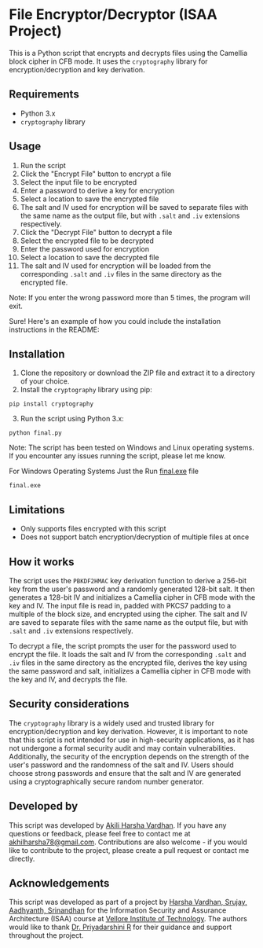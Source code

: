 # File Encryptor/Decryptor (ISAA Project)

This is a Python script that encrypts and decrypts files using the Camellia block cipher in CFB mode. It uses the `cryptography` library for encryption/decryption and key derivation.

## Requirements
- Python 3.x
- `cryptography` library

## Usage
1. Run the script
2. Click the "Encrypt File" button to encrypt a file
3. Select the input file to be encrypted
4. Enter a password to derive a key for encryption
5. Select a location to save the encrypted file
6. The salt and IV used for encryption will be saved to separate files with the same name as the output file, but with `.salt` and `.iv` extensions respectively.
7. Click the "Decrypt File" button to decrypt a file
8. Select the encrypted file to be decrypted
9. Enter the password used for encryption
10. Select a location to save the decrypted file
11. The salt and IV used for encryption will be loaded from the corresponding `.salt` and `.iv` files in the same directory as the encrypted file.

Note: If you enter the wrong password more than 5 times, the program will exit.

Sure! Here's an example of how you could include the installation instructions in the README:

## Installation
1. Clone the repository or download the ZIP file and extract it to a directory of your choice.
2. Install the `cryptography` library using pip:
```
pip install cryptography
```
3. Run the script using Python 3.x:
```
python final.py
``` 
Note: The script has been tested on Windows and Linux operating systems. If you encounter any issues running the script, please let me know.

For Windows Operating Systems Just the Run [final.exe](https://github.com/AkhilHarsha1251/ISAA_DA_Project/blob/main/Windows%20Package%20Files/dist/final.exe) file
```
final.exe
``` 
## Limitations
- Only supports files encrypted with this script
- Does not support batch encryption/decryption of multiple files at once

## How it works
The script uses the `PBKDF2HMAC` key derivation function to derive a 256-bit key from the user's password and a randomly generated 128-bit salt. It then generates a 128-bit IV and initializes a Camellia cipher in CFB mode with the key and IV. The input file is read in, padded with PKCS7 padding to a multiple of the block size, and encrypted using the cipher. The salt and IV are saved to separate files with the same name as the output file, but with `.salt` and `.iv` extensions respectively.

To decrypt a file, the script prompts the user for the password used to encrypt the file. It loads the salt and IV from the corresponding `.salt` and `.iv` files in the same directory as the encrypted file, derives the key using the same password and salt, initializes a Camellia cipher in CFB mode with the key and IV, and decrypts the file.

## Security considerations
The `cryptography` library is a widely used and trusted library for encryption/decryption and key derivation. However, it is important to note that this script is not intended for use in high-security applications, as it has not undergone a formal security audit and may contain vulnerabilities. Additionally, the security of the encryption depends on the strength of the user's password and the randomness of the salt and IV. Users should choose strong passwords and ensure that the salt and IV are generated using a cryptographically secure random number generator.

## Developed by
This script was developed by [Akili Harsha Vardhan](). If you have any questions or feedback, please feel free to contact me at akhilharsha78@gmail.com. Contributions are also welcome - if you would like to contribute to the project, please create a pull request or contact me directly.

## Acknowledgements
This script was developed as part of a project by [Harsha Vardhan, Srujay, Aadhyanth, Srinandhan]() for the Information Security and Assurance Architecture (ISAA) course at [Vellore Institute of Technology](https://vit.ac.in/). The authors would like to thank [Dr. Priyadarshini R](https://chennai.vit.ac.in/member/dr-priyadarshini-ramasubramanian/) for their guidance and support throughout the project.
